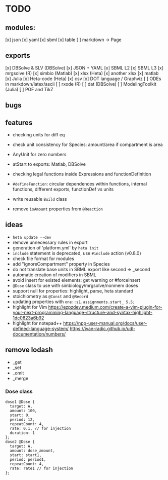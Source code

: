 # TODO

## modules:

[x] json
[x] yaml
[x] sbml
[x] table
[ ] markdown -> Page

## exports

[x] DBSolve & SLV (DBSolve)
[x] JSON + YAML
[x] SBML L2
[x] SBML L3
[x] mrgsolve (R)
[x] simbio (Matlab)
[x] xlsx (Heta)
[x] another xlsx
[x] matlab
[x] Julia
[x] Heta-code (Heta)
[x] csv
[x] DOT language / Graphviz
[ ] ODEs in markdown/latex/ascii
[ ] rxode (R)
[ ] dat (DBSolve)
[ ] ModelingToolkit (Julia)
[ ] PGF and TikZ

## bugs


## features

- checking units for diff eq
- check unit consistency for Species: amount/area if compartment is area
- AnyUnit for zero numbers

- atStart to exports: Matlab, DBSolve
- checking legal functions inside Expressions and functionDefinition
- `#defineFunction`: circular dependences within functions, internal functions, different exports, functionDef vs units
- write reusable `Build` class
- remove `isAmount` properties from `@Reaction`

## ideas

- `heta update --dev`
- remove unnecessary rules in export
- generation of 'platform.yml' by `heta init`
- `include` statement is deprecated, use `#include` action (v0.8.0)
- check file format for modules
- add "ignoreCompartment" property in Species
- do not translate base units in SBML export like second => _second
- automatic creation of modifiers in SBML
- avoid insert for existed elements: get warning or #forceInsert
- `@Dose` class to use with simbiology/mrgsolve/nonmem doses
- support null for properties: highlight, parse, heta standard
- stoichiometry as `@Const` and `@Record`
- updating properties with `one::s1.assignments.start_ 5.5;`
- highlight for Vim https://ezpzdev.medium.com/create-a-vim-plugin-for-your-next-programming-language-structure-and-syntax-highlight-1dc0823a6b92
- highlight for notepad++ https://npp-user-manual.org/docs/user-defined-language-system/ https://ivan-radic.github.io/udl-documentation/numbers/ 

## remove lodash

- _get
- _set
- _omit
- _merge

### Dose class

```heta
dose1 @Dose {
  target: A,
  amount: 100,
  start: 0,
  period: 12,
  repeatCount: 4,
  rate: 0.1, // for injection
  duration: 1
};
dose2 @Dose {
  target: A,
  amount: dose_amount,
  start: start1,
  period: period1,
  repeatCount: 4,
  rate: rate1 // for injection
};
```
